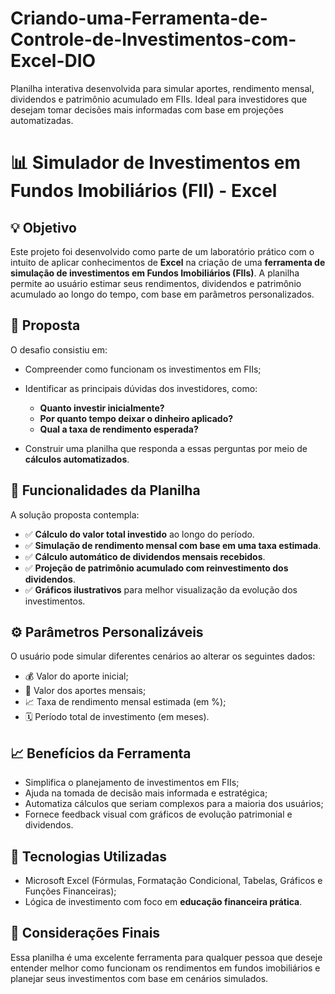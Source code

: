 # Criando-uma-Ferramenta-de-Controle-de-Investimentos-com-Excel-DIO
Planilha interativa desenvolvida para simular aportes, rendimento mensal, dividendos e patrimônio acumulado em FIIs. Ideal para investidores que desejam tomar decisões mais informadas com base em projeções automatizadas.



# 📊 Simulador de Investimentos em Fundos Imobiliários (FII) - Excel

## 💡 Objetivo

Este projeto foi desenvolvido como parte de um laboratório prático com o intuito de aplicar conhecimentos de **Excel** na criação de uma **ferramenta de simulação de investimentos em Fundos Imobiliários (FIIs)**. A planilha permite ao usuário estimar seus rendimentos, dividendos e patrimônio acumulado ao longo do tempo, com base em parâmetros personalizados.

## 🎯 Proposta

O desafio consistiu em:

* Compreender como funcionam os investimentos em FIIs;
* Identificar as principais dúvidas dos investidores, como:

  * **Quanto investir inicialmente?**
  * **Por quanto tempo deixar o dinheiro aplicado?**
  * **Qual a taxa de rendimento esperada?**
* Construir uma planilha que responda a essas perguntas por meio de **cálculos automatizados**.

## 📘 Funcionalidades da Planilha

A solução proposta contempla:

* ✅ **Cálculo do valor total investido** ao longo do período.
* ✅ **Simulação de rendimento mensal com base em uma taxa estimada**.
* ✅ **Cálculo automático de dividendos mensais recebidos**.
* ✅ **Projeção de patrimônio acumulado com reinvestimento dos dividendos**.
* ✅ **Gráficos ilustrativos** para melhor visualização da evolução dos investimentos.

## ⚙️ Parâmetros Personalizáveis

O usuário pode simular diferentes cenários ao alterar os seguintes dados:

* 💰 Valor do aporte inicial;
* 💸 Valor dos aportes mensais;
* 📈 Taxa de rendimento mensal estimada (em %);
* 🗓️ Período total de investimento (em meses).

## 📈 Benefícios da Ferramenta

* Simplifica o planejamento de investimentos em FIIs;
* Ajuda na tomada de decisão mais informada e estratégica;
* Automatiza cálculos que seriam complexos para a maioria dos usuários;
* Fornece feedback visual com gráficos de evolução patrimonial e dividendos.

## 🧩 Tecnologias Utilizadas

* Microsoft Excel (Fórmulas, Formatação Condicional, Tabelas, Gráficos e Funções Financeiras);
* Lógica de investimento com foco em **educação financeira prática**.

## 📌 Considerações Finais

Essa planilha é uma excelente ferramenta para qualquer pessoa que deseje entender melhor como funcionam os rendimentos em fundos imobiliários e planejar seus investimentos com base em cenários simulados.



